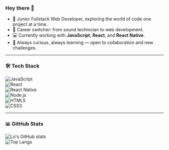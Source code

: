### Hey there 👋

- 🌱 Junior Fullstack Web Developer, exploring the world of code one project at a time.  
- 🔄 Career switcher: from sound technician to web development.  
- 💻 Currently working with **JavaScript**, **React**, and **React Native**.  
- 🤝 Always curious, always learning — open to collaboration and new challenges.  

---

### 🛠️ Tech Stack  
![JavaScript](https://img.shields.io/badge/JavaScript-F7DF1E?logo=javascript&logoColor=black)  
![React](https://img.shields.io/badge/React-61DAFB?logo=react&logoColor=black)  
![React Native](https://img.shields.io/badge/React%20Native-20232A?logo=react&logoColor=61DAFB)  
![Node.js](https://img.shields.io/badge/Node.js-339933?logo=node.js&logoColor=white)  
![HTML5](https://img.shields.io/badge/HTML5-E34F26?logo=html5&logoColor=white)  
![CSS3](https://img.shields.io/badge/CSS3-1572B6?logo=css3&logoColor=white)  

---

### 📊 GitHub Stats  
![Lo's GitHub stats](https://github-readme-stats.vercel.app/api?username=LauriePlisson&show_icons=true&theme=radical)  
![Top Langs](https://github-readme-stats.vercel.app/api/top-langs/?username=LauriePlisson&layout=compact&theme=radical)  
